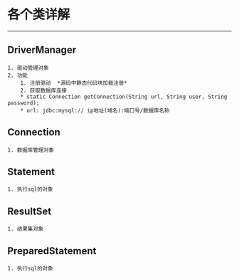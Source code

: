 # 各个类详解

----------
## DriverManager
	1. 驱动管理对象
	2. 功能
		1. 注册驱动  *源码中静态代码块加载注册* 
		2. 获取数据库连接
		* static Connection getConnection(String url, String user, String password);
		* url: jdbc:mysql:// ip地址(域名):端口号/数据库名称
	
## Connection
	1. 数据库管理对象
## Statement
	1. 执行sql的对象
## ResultSet
	1. 结果集对象
## PreparedStatement
	1. 执行sql的对象